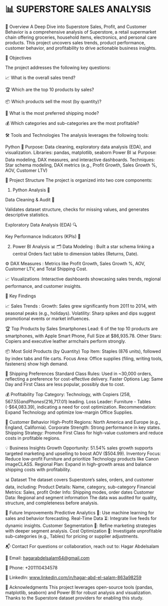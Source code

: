 # 📊 SUPERSTORE SALES ANALYSIS

🌟 Overview
A Deep Dive into Superstore Sales, Profit, and Customer Behavior is a comprehensive analysis of Superstore, a retail supermarket chain offering groceries, household items, electronics, and personal care products. This project uncovers sales trends, product performance, customer behavior, and profitability to drive actionable business insights.



🎯 Objectives

The project addresses the following key questions:


📈 What is the overall sales trend?

🏆 Which are the top 10 products by sales?

📦 Which products sell the most (by quantity)?

🚚 What is the most preferred shipping mode?

💰 Which categories and sub-categories are the most profitable?




🛠️ Tools and Technologies
The analysis leverages the following tools:

Python 🐍
Purpose: Data cleaning, exploratory data analysis (EDA), and visualization.
Libraries: pandas, matplotlib, seaborn
Power BI 📊
Purpose: Data modeling, DAX measures, and interactive dashboards.
Techniques: Star schema modeling, DAX metrics (e.g., Profit Growth, Sales Growth %, AOV, Customer LTV)



📂 Project Structure
The project is organized into two core components:
1. Python Analysis 🐍

Data Cleaning & Audit 🧹

Validates dataset structure, checks for missing values, and generates descriptive statistics.

Exploratory Data Analysis (EDA) 🔍

Key Performance Indicators (KPIs) 📏

2. Power BI Analysis 📊
🗂️ Data Modeling : Built a star schema linking a central Orders fact table to dimension tables (Returns, Date).

⚙️ DAX Measures : Metrics like Profit Growth, Sales Growth %, AOV, Customer LTV, and Total Shipping Cost.

📈 Visualizations :Interactive dashboards showcasing sales trends, regional performance, and customer insights.




🔑 Key Findings 

📈 Sales Trends :
Growth: Sales grew significantly from 2011 to 2014, with seasonal peaks (e.g., holidays).
Volatility: Sharp spikes and dips suggest promotional events or market influences.


🏆 Top Products by Sales
Smartphones Lead: 6 of the top 10 products are smartphones, with Apple Smart Phone, Full Size at $86,935.78.
Other Stars: Copiers and executive leather armchairs perform strongly.


📦 Most Sold Products (by Quantity)
Top Item: Staples (876 units), followed by index tabs and file carts.
Focus Area: Office supplies (filing, writing tools, fasteners) show high demand.


🚚 Shipping Preferences
Standard Class Rules: Used in ~30,000 orders, reflecting a preference for cost-effective delivery.
Faster Options Lag: Same Day and First Class are less popular, possibly due to cost.


💰 Profitability
Top Category: Technology, with Copiers ($258,567.55) and Phones ($216,717.01) leading.
Loss Leader: Furniture - Tables (-$64,083.39), indicating a need for cost optimization.
Recommendation: Expand Technology and optimize low-margin Office Supplies.


👥 Customer Behavior
High-Profit Regions: North America and Europe (e.g., England, California).
Corporate Strength: Strong performance in key states.
Shipping Strategy: Promote First Class for high-value customers and reduce costs in profitable regions.


💡 Business Insights
Growth Opportunity: 51.54% sales growth supports targeted marketing and upselling to boost AOV ($504.99).
Inventory Focus: Reduce low-profit Furniture and prioritize Technology products like Canon imageCLASS.
Regional Plan: Expand in high-growth areas and balance shipping costs with profitability.



📊 Dataset 
The dataset covers Superstore’s sales, orders, and customer data, including:
Product Details: Name, category, sub-category
Financial Metrics: Sales, profit
Order Info: Shipping modes, order dates
Customer Data: Regional and segment information
The data was audited for quality, structure, and completeness before analysis.


🌱 Future Improvements
Predictive Analytics 🔮: Use machine learning for sales and behavior forecasting.
Real-Time Data ⏳: Integrate live feeds for dynamic insights.
Customer Segmentation 👤: Refine marketing strategies with deeper segment analysis.
Cost Optimization 💸: Investigate unprofitable sub-categories (e.g., Tables) for pricing or supplier adjustments.

📬 Contact
For questions or collaboration, reach out to:
Hagar Abdelsalam

📧 Email: hagarabdelsalam64@gmail.com

📱 Phone: +201110434578

🔗 LinkedIn: www.linkedin.com/in/hagar-abd-el-salam-863a98259

🙏 Acknowledgments
This project leverages open-source tools (pandas, matplotlib, seaborn) and Power BI for robust analysis and visualization. Thanks to the Superstore dataset providers for enabling this study.
